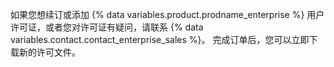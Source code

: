 如果您想续订或添加 {% data variables.product.prodname_enterprise %} 用户许可证，或者您对许可证有疑问，请联系 {% data variables.contact.contact_enterprise_sales %}。 完成订单后，您可以立即下载新的许可文件。
